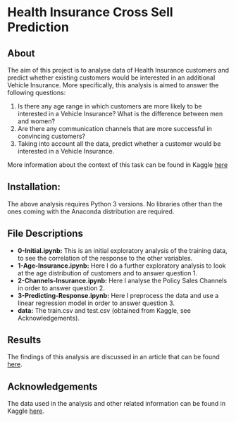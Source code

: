 # Health Insurance Cross Sell Prediction
## About
The aim of this project is to analyse data of Health Insurance customers and predict whether existing customers would be interested in an additional Vehicle Insurance. More specifically, this analysis is aimed to answer the following questions:

1. Is there any age range in which customers are more likely to be interested in a Vehicle Insurance? What is the difference between men and women?
2. Are there any communication channels that are more successful in convincing customers?
3. Taking into account all the data, predict whether a customer would be interested in a Vehicle Insurance.

More information about the context of this task can be found in Kaggle [here](https://www.kaggle.com/anmolkumar/health-insurance-cross-sell-prediction)

## Installation:
The above analysis requires Python 3 versions. No libraries other than the ones coming with the Anaconda distribution are required. 

## File Descriptions
* <b>0-Initial.ipynb:</b> This is an initial exploratory analysis of the training data, to see the correlation of the response to the other variables.
* <b>1-Age-Insurance.ipynb:</b> Here I do a further exploratory analysis to look at the age distribution of customers and to answer question 1.
* <b>2-Channels-Insurance.ipynb:</b> Here I analyse the Policy Sales Channels in order to answer question 2.
* <b>3-Predicting-Response.ipynb:</b> Here I preprocess the data and use a linear regression model in order to answer question 3.
* <b>data:</b> The train.csv and test.csv (obtained from Kaggle, see Acknowledgements).

## Results

The findings of this analysis are discussed in an article that can be found [here]().

## Acknowledgements 
The data used in the analysis and other related information can be found in Kaggle [here](https://www.kaggle.com/anmolkumar/health-insurance-cross-sell-prediction).


